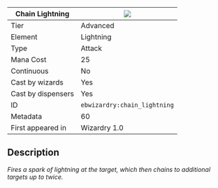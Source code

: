 | Chain Lightning |![](https://github.com/Electroblob77/Wizardry/blob/1.12.2/src/main/resources/assets/ebwizardry/textures/spells/chain_lightning.png)|
|---|---|
| Tier | Advanced |
| Element | Lightning |
| Type | Attack |
| Mana Cost | 25 |
| Continuous | No |
| Cast by wizards | Yes |
| Cast by dispensers | Yes |
| ID | `ebwizardry:chain_lightning` |
| Metadata | 60 |
| First appeared in | Wizardry 1.0 |
## Description
_Fires a spark of lightning at the target, which then chains to additional targets up to twice._